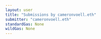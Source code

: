 ```yaml
---
layout: user
title: "Submissions by cameronvoell.eth"
submitter: "cameronvoell.eth"
standardGas: None
wildGas: None
---
```

